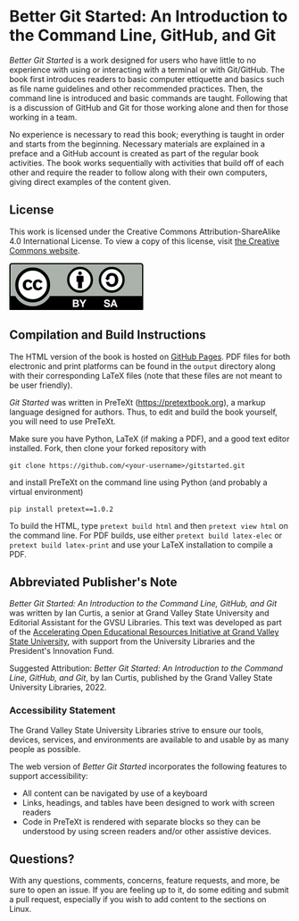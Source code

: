 # Better Git Started: An Introduction to the Command Line, GitHub, and Git

*Better Git Started* is a work designed for users who have little to no experience with using or interacting with a terminal or with Git/GitHub. The book first introduces readers to basic computer ettiquette and basics such as file name guidelines and other recommended practices. Then, the command line is introduced and basic commands are taught. Following that is a discussion of GitHub and Git for those working alone and then for those working in a team.

No experience is necessary to read this book; everything is taught in order and starts from the beginning. Necessary materials are explained in a preface and a GitHub account is created as part of the regular book activities. The book works sequentially with activities that build off of each other and require the reader to follow along with their own computers, giving direct examples of the content given.

## License

This work is licensed under the Creative Commons Attribution-ShareAlike 4.0 International License. To view a copy of this license, visit [the Creative Commons website](http://creativecommons.org/licenses/by-sa/4.0/).

![CC-BY-SA logo](assets/cc_by_sa.svg)

## Compilation and Build Instructions

The HTML version of the book is hosted on [GitHub Pages](https://ian-curtis.github.io/gitstarted/frontmatter.html). PDF files for both electronic and print platforms can be found in the `output` directory along with their corresponding LaTeX files (note that these files are not meant to be user friendly).

*Git Started* was written in PreTeXt (https://pretextbook.org), a markup language designed for authors. Thus, to edit and build the book yourself, you will need to use PreTeXt.

Make sure you have Python, LaTeX (if making a PDF), and a good text editor installed. Fork, then clone your forked repository with

```
git clone https://github.com/<your-username>/gitstarted.git
```

and install PreTeXt on the command line using Python (and probably a virtual environment)

```
pip install pretext==1.0.2
```

To build the HTML, type `pretext build html` and then `pretext view html` on the command line. For PDF builds, use either `pretext build latex-elec` or `pretext build latex-print` and use your LaTeX installation to compile a PDF.

## Abbreviated Publisher's Note

*Better Git Started: An Introduction to the Command Line, GitHub, and Git* was written by Ian Curtis, a senior at Grand Valley State University and Editorial Assistant for the GVSU Libraries. This text was developed as part of the [Accelerating Open Educational Resources Initiative at Grand Valley State University](https://www.gvsu.edu/library/sc/AcceleratingOER), with support from the University Libraries and the President's Innovation Fund.

 Suggested Attribution: *Better Git Started: An Introduction to the Command Line, GitHub, and Git*, by Ian Curtis, published by the Grand Valley State University Libraries, 2022.

### Accessibility Statement

The Grand Valley State University Libraries strive to ensure our tools, devices, services, and environments are available to and usable by as many people as possible.

The web version of *Better Git Started* incorporates the following features to support accessibility:

* All content can be navigated by use of a keyboard
* Links, headings, and tables have been designed to work with screen readers
* Code in PreTeXt is rendered with separate blocks so they can be understood by using screen readers and/or other assistive devices.


## Questions?

With any questions, comments, concerns, feature requests, and more, be sure to open an issue. If you are feeling up to it, do some editing and submit a pull request, especially if you wish to add content to the sections on Linux.
